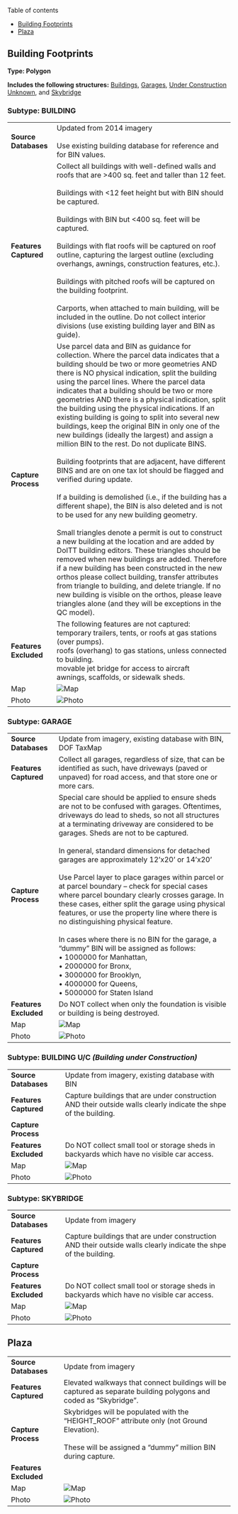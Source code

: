 Table of contents
- [Building Footprints](#building-footprints)
- [Plaza](#plaza)

## Building Footprints

**Type: Polygon**

**Includes the following structures:** [Buildings](#subtype-building), [Garages](#subtype-garage), [Under Construction Unknown](#subtype-building-uc-building-under-construction), and [Skybridge](#subtype-skybridge)

### Subtype: BUILDING

|     |     |
| --- | --- |
| **Source Databases** | Updated from 2014 imagery<br><br>Use existing building database for reference and for BIN values. |
| **Features Captured** | Collect all buildings with well-defined walls and roofs that are >400 sq. feet and taller than 12 feet.<br><br>Buildings with <12 feet height but with BIN should be captured.<br><br>Buildings with BIN but <400 sq. feet will be captured.<br><br>Buildings with flat roofs will be captured on roof outline, capturing the largest outline (excluding overhangs, awnings, construction features, etc.).<br><br>Buildings with pitched roofs will be captured on the building footprint.<br><br>Carports, when attached to main building, will be included in the outline. Do not collect interior divisions (use existing building layer and BIN as guide). |
| **Capture Process** | Use parcel data and BIN as guidance for collection. Where the parcel data indicates that a building should be two or more geometries AND there is NO physical indication, split the building using the parcel lines. Where the parcel data indicates that a building should be two or more geometries AND there is a physical indication, split the building using the physical indications. If an existing building is going to split into several new buildings, keep the original BIN in only one of the new buildings (ideally the largest) and assign a million BIN to the rest. Do not duplicate BINS.<br><br>Building footprints that are adjacent, have different BINS and are on one tax lot should be flagged and verified during update.<br><br>If a building is demolished (i.e., if the building has a different shape), the BIN is also deleted and is not to be used for any new building geometry.<br><br>Small triangles denote a permit is out to construct a new building at the location and are added by DoITT building editors. These triangles should be removed when new buildings are added. Therefore if a new building has been constructed in the new orthos please collect building, transfer attributes from triangle to building, and delete triangle. If no new building is visible on the orthos, please leave triangles alone (and they will be exceptions in the QC model). |
| **Features Excluded** | The following features are not captured:<br>temporary trailers, tents, or roofs at gas stations (over pumps).<br>roofs (overhang) to gas stations, unless connected to building.<br>movable jet bridge for access to aircraft<br>awnings, scaffolds, or sidewalk sheds. | 
| Map | ![Map](http://otile1.mqcdn.com/tiles/1.0.0/map/17/38599/49257.png) |
| Photo | ![Photo](https://pbs.twimg.com/profile_images/595637146054168577/OZ127kGE_400x400.jpg) |

### Subtype: GARAGE

|     |     |
| --- | --- |
| **Source Databases** | Update from imagery, existing database with BIN, DOF TaxMap |
| **Features Captured** | Collect all garages, regardless of size, that can be identified as such, have driveways (paved or unpaved) for road  access, and that store one or more cars. |
| **Capture Process** | Special care should be applied to ensure sheds are not to be confused with garages. Oftentimes, driveways do lead to sheds, so not all structures at a terminating driveway are considered to be garages. Sheds are not to be captured.<br><br>In general, standard dimensions for detached garages are approximately 12’x20’ or 14’x20’<br><br>Use Parcel layer to place garages within parcel or at parcel boundary – check for special cases where parcel boundary clearly crosses garage. In these cases, either split the garage using physical features, or use the property line where there is no distinguishing physical feature.<br><br>In cases where there is no BIN for the garage, a “dummy” BIN will be assigned as follows:<br>• 1000000 for Manhattan,<br>• 2000000 for Bronx,<br>• 3000000 for Brooklyn,<br>• 4000000 for Queens,<br>• 5000000 for Staten Island |
| **Features Excluded** | Do NOT collect when only the foundation is visible or building is being destroyed. | 
| Map | ![Map](http://otile1.mqcdn.com/tiles/1.0.0/map/17/38599/49257.png) |
| Photo | ![Photo](https://pbs.twimg.com/profile_images/595637146054168577/OZ127kGE_400x400.jpg) |

### Subtype: BUILDING U/C *(Building under Construction)*

|     |     |
| --- | --- |
| **Source Databases** | Update from imagery, existing database with BIN |
| **Features Captured** | Capture buildings that are under construction AND their outside walls clearly indicate the shpe of the building. |
| **Capture Process** |  |
| **Features Excluded** | Do NOT collect small tool or storage sheds in backyards which have no visible car access. | 
| Map | ![Map](http://otile1.mqcdn.com/tiles/1.0.0/map/17/38599/49257.png) |
| Photo | ![Photo](https://pbs.twimg.com/profile_images/595637146054168577/OZ127kGE_400x400.jpg) |

### Subtype: SKYBRIDGE

|     |     |
| --- | --- |
| **Source Databases** | Update from imagery |
| **Features Captured** | Capture buildings that are under construction AND their outside walls clearly indicate the shpe of the building. |
| **Capture Process** |  |
| **Features Excluded** | Do NOT collect small tool or storage sheds in backyards which have no visible car access. | 
| Map | ![Map](http://otile1.mqcdn.com/tiles/1.0.0/map/17/38599/49257.png) |
| Photo | ![Photo](https://pbs.twimg.com/profile_images/595637146054168577/OZ127kGE_400x400.jpg) |

## Plaza

|     |     |
| --- | --- |
| **Source Databases** | Update from imagery |
| **Features Captured** | Elevated walkways that connect buildings will be captured as separate building polygons and coded as “Skybridge”. |
| **Capture Process** | Skybridges will be populated with the “HEIGHT_ROOF” attribute only (not Ground Elevation).<br><br>These will be assigned a “dummy” million BIN during capture. |
| **Features Excluded** |  | 
| Map | ![Map](http://otile1.mqcdn.com/tiles/1.0.0/map/17/38599/49257.png) |
| Photo | ![Photo](https://pbs.twimg.com/profile_images/595637146054168577/OZ127kGE_400x400.jpg) |
